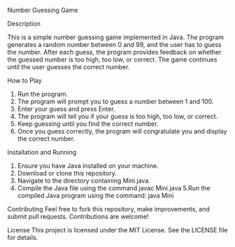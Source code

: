 Number Guessing Game

Description

This is a simple number guessing game implemented in Java. The program generates a random number between 0 and 99, and the user has to guess the number. After each guess, the program provides feedback on whether the guessed number is too high, too low, or correct. The game continues until the user guesses the correct number.

How to Play

1. Run the program.
2. The program will prompt you to guess a number between 1 and 100.
3. Enter your guess and press Enter.
4. The program will tell you if your guess is too high, too low, or correct.
5. Keep guessing until you find the correct number.
6. Once you guess correctly, the program will congratulate you and display the correct number.


Installation and Running

1. Ensure you have Java installed on your machine.
2. Download or clone this repository.
3. Navigate to the directory containing Mini.java.
4. Compile the Java file using the command
   javac Mini.java
5.Run the compiled Java program using the command:
  java Mini

Contributing
Feel free to fork this repository, make improvements, and submit pull requests. Contributions are welcome!

License
This project is licensed under the MIT License. See the LICENSE file for details.



